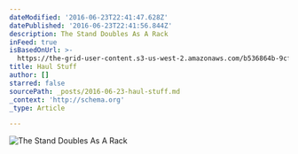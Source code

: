 ```yaml
---
dateModified: '2016-06-23T22:41:47.628Z'
datePublished: '2016-06-23T22:41:56.844Z'
description: The Stand Doubles As A Rack
inFeed: true
isBasedOnUrl: >-
  https://the-grid-user-content.s3-us-west-2.amazonaws.com/b536864b-9cf7-48b0-af69-6215c6055ccf.jpg
title: Haul Stuff
author: []
starred: false
sourcePath: _posts/2016-06-23-haul-stuff.md
_context: 'http://schema.org'
_type: Article

---
```

![The Stand Doubles As A Rack](https://the-grid-user-content.s3-us-west-2.amazonaws.com/b536864b-9cf7-48b0-af69-6215c6055ccf.jpg)